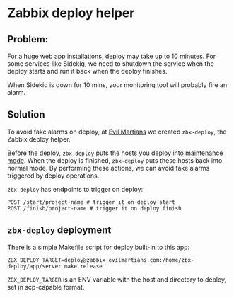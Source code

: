 # Zabbix deploy helper

## Problem:
For a huge web app installations, deploy may take up to 10 minutes.
For some services like Sidekiq, we need to shutdown the service when the deploy starts and run it back when the deploy finishes.

When Sidekiq is down for 10 mins, your monitoring tool will probably fire an alarm.

## Solution

To avoid fake alarms on deploy, at [Evil Martians](http://evl.ms) we created `zbx-deploy`, the Zabbix deploy helper.

Before the deploy, `zbx-deploy` puts the hosts you deploy into [maintenance mode](https://www.zabbix.com/documentation/2.2/manual/maintenance). When the deploy is finished, `zbx-deploy` puts these hosts back into normal mode. By performing these actions, we can avoid fake alarms triggered by deploy operations.

`zbx-deploy` has endpoints to trigger on deploy:

```
POST /start/project-name # trigger it on deploy start
POST /finish/project-name # trigger it on deploy finish
```

## `zbx-deploy` deployment

There is a simple Makefile script for deploy built-in to this app:

```
ZBX_DEPLOY_TARGET=deploy@zabbix.evilmartians.com:/home/zbx-deploy/app/server make release
```

`ZBX_DEPLOY_TARGER` is an ENV variable with the host and directory to deploy, set in scp-capable format.

